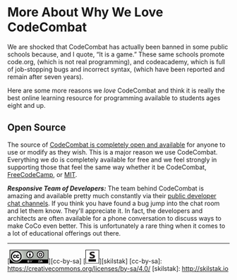 # More About Why We Love CodeCombat

We are shocked that CodeCombat has actually been banned in some public
schools because, and I quote, “It is a game.” These same schools
promote code.org, (which is not real programming), and codeacademy,
which is full of job-stopping bugs and incorrect syntax, (which have
been reported and remain after seven years).

Here are some more reasons we *love* CodeCombat and think it is really
the best online learning resource for programming available to
students ages eight and up.

## Open Source

The source of [CodeCombat is completely open and
available][open] for anyone to use or modify as they wish. This is
a major reason we use CodeCombat. Everything we do is completely
available for free and we feel strongly in supporting those that
feel the same way whether it be CodeCombat, [FreeCodeCamp][], or
[MIT][].

[open]: https://github.com/codecombat/codecombat
[FreeCodeCamp]: http://freecodecamp.com
[MIT]: http://ocw.mit.edu

***Responsive Team of Developers:*** The team behind CodeCombat is
amazing and available pretty much constantly via their [public
developer chat channels][chat]. If you think you have found a bug
jump into the chat room and let them know.  They'll appreciate it.
In fact, the developers and architects are often available for a
phone conversation to discuss ways to make CoCo even better. This
is unfortunately a rare thing when it comes to a lot of educational
offerings out there.

[chat]: https://github.com/codecombat/codecombat/wiki/Chat-Room

---
[![cc-by-sa](/assets/cc-by-sa.png)][cc-by-sa]
[![skilstak](/assets/skilstak-logo-bw.png)][skilstak]
[cc-by-sa]: https://creativecommons.org/licenses/by-sa/4.0/
[skilstak]: http://skilstak.io
